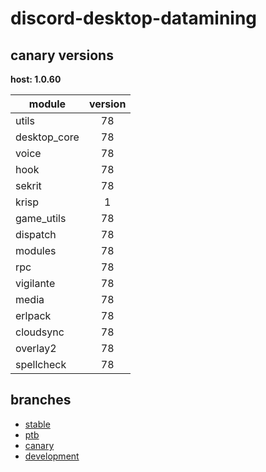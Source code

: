 # discord-desktop-datamining

## canary versions

**host: 1.0.60**

| module | version |
| ------ | :-----: |
| utils | 78 |
| desktop_core | 78 |
| voice | 78 |
| hook | 78 |
| sekrit | 78 |
| krisp | 1 |
| game_utils | 78 |
| dispatch | 78 |
| modules | 78 |
| rpc | 78 |
| vigilante | 78 |
| media | 78 |
| erlpack | 78 |
| cloudsync | 78 |
| overlay2 | 78 |
| spellcheck | 78 |

## branches

- [stable](https://github.com/OpenAsar/discord-desktop-datamining/tree/stable)
- [ptb](https://github.com/OpenAsar/discord-desktop-datamining/tree/ptb)
- [canary](https://github.com/OpenAsar/discord-desktop-datamining/tree/canary)
- [development](https://github.com/OpenAsar/discord-desktop-datamining/tree/development)